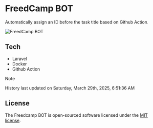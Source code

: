 # FreedCamp BOT

Automatically assign an ID before the task title based on Github Action.

![FreedCamp BOT](https://repository-images.githubusercontent.com/737932867/7d34798b-2680-471c-b089-a78a718d3d6a)

## Tech

- Laravel
- Docker
- Github Action

> [!NOTE]  
> History last updated on Saturday, March 29th, 2025, 6:51:36 AM

## License

The Freedcamp BOT is open-sourced software licensed under the [MIT license](https://opensource.org/licenses/MIT).
